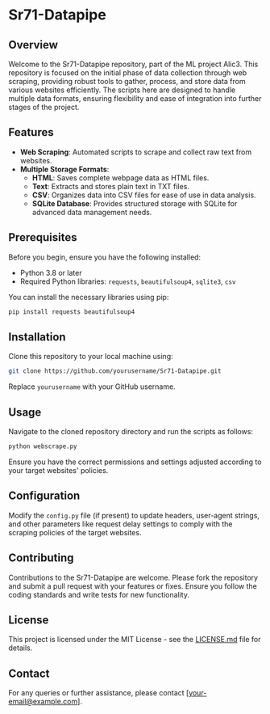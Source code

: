 # Sr71-Datapipe

## Overview
Welcome to the Sr71-Datapipe repository, part of the ML project Alic3. This repository is focused on the initial phase of data collection through web scraping, providing robust tools to gather, process, and store data from various websites efficiently. The scripts here are designed to handle multiple data formats, ensuring flexibility and ease of integration into further stages of the project.

## Features
- **Web Scraping**: Automated scripts to scrape and collect raw text from websites.
- **Multiple Storage Formats**:
  - **HTML**: Saves complete webpage data as HTML files.
  - **Text**: Extracts and stores plain text in TXT files.
  - **CSV**: Organizes data into CSV files for ease of use in data analysis.
  - **SQLite Database**: Provides structured storage with SQLite for advanced data management needs.

## Prerequisites
Before you begin, ensure you have the following installed:
- Python 3.8 or later
- Required Python libraries: `requests`, `beautifulsoup4`, `sqlite3`, `csv`

You can install the necessary libraries using pip:
```bash
pip install requests beautifulsoup4
```

## Installation
Clone this repository to your local machine using:
```bash
git clone https://github.com/yourusername/Sr71-Datapipe.git
```
Replace `yourusername` with your GitHub username.

## Usage
Navigate to the cloned repository directory and run the scripts as follows:
```bash
python webscrape.py
```
Ensure you have the correct permissions and settings adjusted according to your target websites' policies.

## Configuration
Modify the `config.py` file (if present) to update headers, user-agent strings, and other parameters like request delay settings to comply with the scraping policies of the target websites.

## Contributing
Contributions to the Sr71-Datapipe are welcome. Please fork the repository and submit a pull request with your features or fixes. Ensure you follow the coding standards and write tests for new functionality.

## License
This project is licensed under the MIT License - see the [LICENSE.md](LICENSE.md) file for details.

## Contact
For any queries or further assistance, please contact [your-email@example.com].
